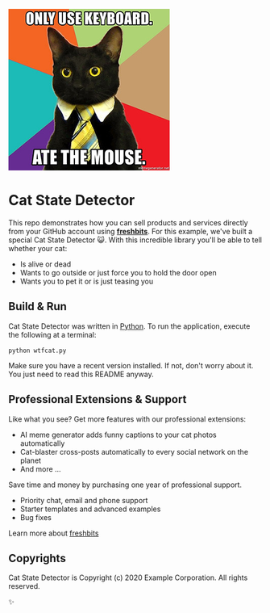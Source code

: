![](only-use-keyboard-ate-the-mouse-xs.jpg)

Cat State Detector
==================

This repo demonstrates how you can sell products and services directly from your
GitHub account using **[freshbits](https://freshbits.io)**. For this example,
we've built a special Cat State Detector :smiley_cat:. With this incredible
library you'll be able to tell whether your cat:

* Is alive or dead
* Wants to go outside or just force you to hold the door open
* Wants you to pet it or is just teasing you


## Build & Run

Cat State Detector was written in [Python](http://python.org/). To run the
application, execute the following at a terminal:

    python wtfcat.py

Make sure you have a recent version installed. If not, don't worry about it.
You just need to read this README anyway.


## Professional Extensions & Support

Like what you see? Get more features with our professional extensions:

* AI meme generator adds funny captions to your cat photos automatically
* Cat-blaster cross-posts automatically to every social network on the planet
* And more ...

Save time and money by purchasing one year of professional support.

* Priority chat, email and phone support
* Starter templates and advanced examples
* Bug fixes



Learn more about [freshbits](https://freshbits.io)


## Copyrights

Cat State Detector is Copyright (c) 2020 Example Corporation. All rights reserved.

:sparkles:
